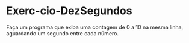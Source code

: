 # Exerc-cio-DezSegundos
Faça um programa que exiba uma contagem de 0 a 10 na mesma linha, aguardando um segundo entre cada número.
